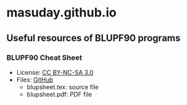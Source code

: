 # masuday.github.io

## Useful resources of BLUPF90 programs

### BLUPF90 Cheat Sheet

* License: [CC BY-NC-SA 3.0](https://creativecommons.org/licenses/by-nc-sa/3.0/)
* Files: [GitHub](https://github.com/masuday/masuday.github.io)
  * blupsheet.tex: source file
  * blupsheet.pdf: PDF file

